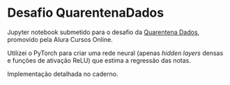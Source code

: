 # Desafio QuarentenaDados

Jupyter notebook submetido para o desafio da [Quarentena Dados](https://www.alura.com.br/quarentenadados), promovido pela Alura Cursos Online.

Utilizei o PyTorch para criar uma rede neural (apenas _hidden layers_ densas e funções de ativação ReLU) que estima a regressão das notas.

Implementação detalhada no caderno.
